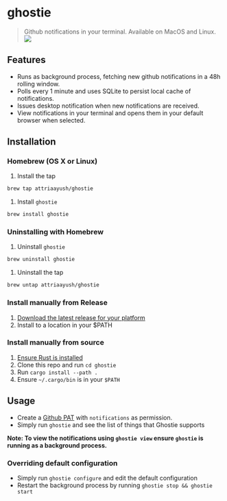 # ghostie

> Github notifications in your terminal. Available on MacOS and Linux.
> ![](./docs/ghostie.gif)

## Features

- Runs as background process, fetching new github notifications in a 48h rolling
    window.
- Polls every 1 minute and uses SQLite to persist local cache of notifications.
- Issues desktop notification when new notifications are received.
- View notifications in your terminal and opens them in your default browser when
    selected.

## Installation

### Homebrew (OS X or Linux)

1. Install the tap

```sh
brew tap attriaayush/ghostie
```

1. Install `ghostie`

```sh
brew install ghostie
```

### Uninstalling with Homebrew

1. Uninstall `ghostie`

```sh
brew uninstall ghostie
```

1. Uninstall the tap

```sh
brew untap attriaayush/ghostie
```

### Install manually from Release

1. [Download the latest release for your platform](https://github.com/attriaayush/ghostie/releases)
1. Install to a location in your $PATH

### Install manually from source

1. [Ensure Rust is installed](https://www.rust-lang.org/tools/install)
1. Clone this repo and run `cd ghostie`
1. Run `cargo install --path .`
1. Ensure `~/.cargo/bin` is in your `$PATH`

## Usage

- Create a [Github PAT](https://docs.github.com/en/authentication/keeping-your-account-and-data-secure/creating-a-personal-access-token)
    with `notifications` as permission.
- Simply run `ghostie` and see the list of things that Ghostie supports

**Note: To view the notifications using `ghostie view` ensure `ghostie` is running
as a background process.**

### Overriding default configuration

- Simply run `ghostie configure` and edit the default configuration
- Restart the background process by running `ghostie stop && ghostie start`

